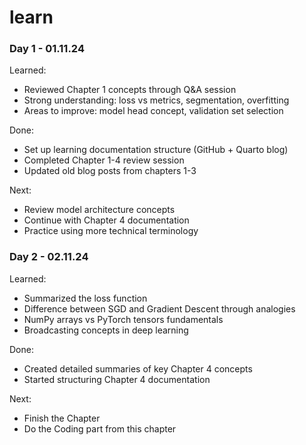 # learn

### Day 1 - 01.11.24
Learned:
- Reviewed Chapter 1 concepts through Q&A session
- Strong understanding: loss vs metrics, segmentation, overfitting
- Areas to improve: model head concept, validation set selection

Done:
- Set up learning documentation structure (GitHub + Quarto blog)
- Completed Chapter 1-4 review session
- Updated old blog posts from chapters 1-3

Next:
- Review model architecture concepts
- Continue with Chapter 4 documentation
- Practice using more technical terminology

### Day 2 - 02.11.24

Learned:
- Summarized the loss function
- Difference between SGD and Gradient Descent through analogies
- NumPy arrays vs PyTorch tensors fundamentals
- Broadcasting concepts in deep learning

Done:
- Created detailed summaries of key Chapter 4 concepts
- Started structuring Chapter 4 documentation

Next:
- Finish the Chapter
- Do the Coding part from this chapter